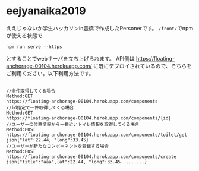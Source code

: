 # eejyanaika2019
ええじゃないか学生ハッカソンin豊橋で作成したPersonerです。
`/front/`でnpmが使える状態で

```
npm run serve --https
```

とすることでwebサーバを立ち上げられます。
API側は https://floating-anchorage-00104.herokuapp.com/ に既にデプロイされているので、そちらをご利用ください。以下利用方法です。

```

//全件取得してくる場合
Method:GET
https://floating-anchorage-00104.herokuapp.com/components
//id指定で一件取得してくる場合
Method:GET
https://floating-anchorage-00104.herokuapp.com/components/{id}
//ユーザーの位置情報から一番近いトイレ情報を取得してくる場合
Method:POST
https://floating-anchorage-00104.herokuapp.com/components/toilet/get
json{"lat":22.44, "long":33.45}
//ユーザーが新たなコンポーネントを登録する場合
Method:POST
https://floating-anchorage-00104.herokuapp.com/components/create
json{"title":"aaa",lat":22.44, "long":33.45  .......}

```
